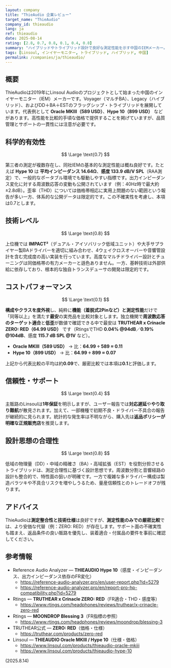 ```yaml
---
layout: company
title: "ThieAudio 企業レビュー"
target_name: "ThieAudio"
company_id: thieaudio
lang: ja
ref: thieaudio
date: 2025-08-14
rating: [2.8, 0.7, 0.8, 0.1, 0.4, 0.8]
summary: "ハイブリッドやトライブリッド設計で良好な測定性能を示す中国のIEMメーカー。ただし品質管理とサポートの一貫性に難があり、測定性能だけでの厳密比較ではコスト優位性は高くありません。"
tags: [Linsoul, インイヤーモニター, トライブリッド, ハイブリッド, 中国]
permalink: /companies/ja/thieaudio/
---
```

## 概要

ThieAudioは2019年にLinsoul Audioのプロジェクトとして始まった中国のインイヤーモニター（IEM）メーカーです。Voyager（マルチBA）、Legacy（ハイブリッド）、およびDD＋BA＋ESTのフラッグシップ・トライブリッドを展開しています。代表例として **Oracle MKIII（589 USD）**、**Hype 10（899 USD）** などがあります。高性能を比較的手頃な価格で提供することを掲げていますが、品質管理とサポートの一貫性には注意が必要です。

## 科学的有効性

$$ \Large \text{0.7} $$

第三者の測定が複数存在し、同社IEMの基本的な測定性能は概ね良好です。たとえば **Hype 10** は **平均インピーダンス 14.64Ω**、**感度 133.9 dB/V SPL**（RAA測定）で、一般的なポータブル環境でも駆動しやすい指標です。出力インピーダンス変化に対する周波数応答の変動も公開されています（例：40Hz時で最大約±2.8dB）。歪率（THD）については価格帯相応に実用上問題のない範囲という報告が多い一方、体系的な公開データは限定的です。この不確実性を考慮し、本項は0.7とします。

## 技術レベル

$$ \Large \text{0.8} $$

上位機では **IMPACT²**（デュアル・アイソバリック低域ユニット）や大手サプライヤー製BAドライバーを適切に組み合わせ、4ウェイクロスオーバーや音響管設計を含む完成度の高い実装を行っています。高度なマルチドライバー設計とチューニングは同価格帯の有力メーカーと遜色ありません。一方、基幹技術は外部供給に依存しており、根本的な独自トランスデューサの開発は限定的です。

## コストパフォーマンス

$$ \Large \text{0.1} $$

**構成やクラスを度外視**し、純粋に**機能（着脱式2Pinなど）と測定性能**だけで「同等以上」を満たす**最安**の実売品を比較対象とします。独立機関で**周波数応答のターゲット適合**と**低歪**が数値で確認できる中で最安は **TRUTHEAR x Crinacle ZERO: RED（64.99 USD）** です（RtingsでTHD **0.04% @94dB**／**0.19% @104dB**、感度 **115.7 dB SPL @1V** など）。

- **Oracle MKIII（589 USD）** → 比：**64.99 ÷ 589 ≈ 0.11**  
- **Hype 10（899 USD）** → 比：**64.99 ÷ 899 ≈ 0.07**

上記から代表比較の平均は約**0.09**で、厳密比較では本項は**0.1**と評価します。

## 信頼性・サポート

$$ \Large \text{0.4} $$

主販路のLinsoulは**1年保証**を明示しますが、ユーザー報告では**対応遅延**や**やり取り難航**が散見されます。加えて、一部機種で初期不良・ドライバー不具合の報告が継続的に見られます。統計的な発生率は不明ながら、購入先は**返品ポリシーが明確な正規販売店**を推奨します。

## 設計思想の合理性

$$ \Large \text{0.8} $$

低域の物理量（DD）・中域の精確さ（BA）・高域拡張（EST）を役割分担させるトライブリッドは、測定合理性に基づく設計思想です。周波数分割と音響経路の設計も整合的で、特性面の狙いが明確です。一方で複雑な多ドライバー構成は製造バラツキや不具合リスクを増やしうるため、量産信頼性とのトレードオフが残ります。

## アドバイス

ThieAudioは**測定整合性と技術仕様**は良好ですが、**測定性能のみでの厳密比較**では、より安価な代替（例：ZERO: RED）が存在します。サポート面の不確実性も踏まえ、返品条件の良い販路を優先し、装着適合・付属品の要件を事前に確認してください。

## 参考情報

- Reference Audio Analyzer — **THIEAUDIO Hype 10**（感度・インピーダンス、出力インピーダンス依存のFR変化）
  - https://reference-audio-analyzer.pro/en/user-report.php?id=5279  
  - https://reference-audio-analyzer.pro/en/report-pro-hp-compatibility.php?id=5279
- Rtings — **TRUTHEAR x Crinacle ZERO: RED**（FR適合・THD・感度等）
  - https://www.rtings.com/headphones/reviews/truthear/x-crinacle-zero-red
- Rtings — **MOONDROP Blessing 3**（FR指標の参照）
  - https://www.rtings.com/headphones/reviews/moondrop/blessing-3
- TRUTHEAR公式 — **ZERO: RED**（価格・仕様）
  - https://truthear.com/products/zero-red
- Linsoul — **THIEAUDIO Oracle MKIII / Hype 10**（仕様・価格）
  - https://www.linsoul.com/products/thieaudio-oracle-mkiii  
  - https://www.linsoul.com/products/thieaudio-hype-10

(2025.8.14)


